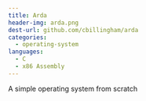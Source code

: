 ```yaml
---
title: Arda
header-img: arda.png
dest-url: github.com/cbillingham/arda
categories:
  - operating-system
languages:
  - C
  - x86 Assembly
---
```

A simple operating system from scratch
